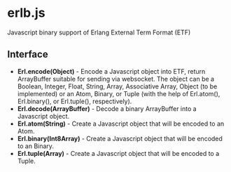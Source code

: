 erlb.js
=======

Javascript binary support of Erlang External Term Format (ETF)

Interface
---------

* <b>Erl.encode(Object)</b> - Encode a Javascript object into ETF, return ArrayBuffer
    suitable for sending via websocket. The object can be a Boolean, Integer, Float,
    String, Array, Associative Array, Object (to be implemented) or an Atom, Binary,
    or Tuple (with the help of Erl.atom(), Erl.binary(), or Erl.tuple(), respectively).
* <b>Erl.decode(ArrayBuffer)</b> - Decode a binary ArrayBuffer into a Javascript object.
* <b>Erl.atom(String)</b> - Create a Javascript object that will be encoded to an Atom.
* <b>Erl.binary(Int8Array)</b> - Create a Javascript object that will be encoded to an Binary.
* <b>Erl.tuple(Array)</b> - Create a Javascript object that will be encoded to a Tuple.
